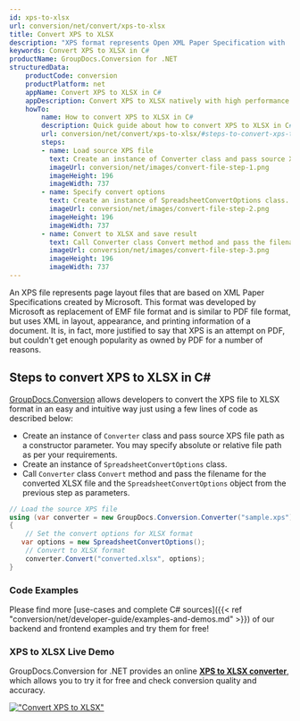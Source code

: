 ```yaml
---
id: xps-to-xlsx
url: conversion/net/convert/xps-to-xlsx
title: Convert XPS to XLSX
description: "XPS format represents Open XML Paper Specification with .xps extension. Learn how to convert XPS to XLSX file programmatically in C# language using GroupDocs.Conversion for .NET library."
keywords: Convert XPS to XLSX in C#
productName: GroupDocs.Conversion for .NET
structuredData:
    productCode: conversion
    productPlatform: net
    appName: Convert XPS to XLSX in C#
    appDescription: Convert XPS to XLSX natively with high performance using C# language and server side GroupDocs.Conversion for .NET APIs, without the use of any software like Microsoft or Open Office.
    howTo:
        name: How to convert XPS to XLSX in C# 
        description: Quick guide about how to convert XPS to XLSX in C# with high performance and accuracy.
        url: conversion/net/convert/xps-to-xlsx/#steps-to-convert-xps-to-xlsx-in-c
        steps:
        - name: Load source XPS file 
          text: Create an instance of Converter class and pass source XPS file path as a constructor parameter. You may specify absolute or relative file path as per your requirements. 
          imageUrl: conversion/net/images/convert-file-step-1.png
          imageHeight: 196
          imageWidth: 737
        - name: Specify convert options 
          text: Create an instance of SpreadsheetConvertOptions class.
          imageUrl: conversion/net/images/convert-file-step-2.png
          imageHeight: 196
          imageWidth: 737
        - name: Convert to XLSX and save result 
          text: Call Converter class Convert method and pass the filename for the converted HTML file and the SpreadsheetConvertOptions object from the previous step as parameters.
          imageUrl: conversion/net/images/convert-file-step-3.png
          imageHeight: 196
          imageWidth: 737
---
```


An XPS file represents page layout files that are based on XML Paper Specifications created by Microsoft. This format was developed by Microsoft as replacement of EMF file format and is similar to PDF file format, but uses XML in layout, appearance, and printing information of a document. It is, in fact, more justified to say that XPS is an attempt on PDF, but couldn't get enough popularity as owned by PDF for a number of reasons.

## Steps to convert XPS to XLSX in C#

[GroupDocs.Conversion](https://products.groupdocs.com/conversion/net) allows developers to convert the XPS file to XLSX format in an easy and intuitive way just using a few lines of code as described below:

* Create an instance of `Converter` class and pass source XPS file path as a constructor parameter. You may specify absolute or relative file path as per your requirements. 
* Create an instance of `SpreadsheetConvertOptions` class.
* Call `Converter` class `Convert` method and pass the filename for the converted XLSX file and the `SpreadsheetConvertOptions` object from the previous step as parameters.

```csharp
// Load the source XPS file
using (var converter = new GroupDocs.Conversion.Converter("sample.xps"))
{
    // Set the convert options for XLSX format
   var options = new SpreadsheetConvertOptions();
    // Convert to XLSX format
    converter.Convert("converted.xlsx", options);
}
```

### Code Examples

Please find more [use-cases and complete C# sources]({{< ref "conversion/net/developer-guide/examples-and-demos.md" >}}) of our backend and frontend examples and try them for free!

### XPS to XLSX Live Demo

GroupDocs.Conversion for .NET provides an online [**XPS to XLSX converter**](https://products.groupdocs.app/conversion/xps-to-xlsx), which allows you to try it for free and check conversion quality and accuracy.

[!["Convert XPS to XLSX"](conversion/net/images/convert-to-xlsx/convert-xps-to-xlsx.png)](https://products.groupdocs.app/conversion/xps-to-xlsx)